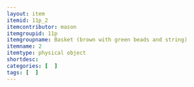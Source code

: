 ```yaml
---
layout: item
itemid: 11p_2
itemcontributor: mason
itemgroupid: 11p
itemgroupname: Basket (brown with green beads and string)
itemname: 2
itemtype: physical object
shortdesc: 
categories: [  ]
tags: [  ]
---
```







